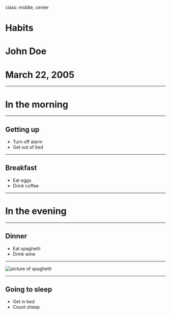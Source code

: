 class: middle, center

# Habits

# John Doe

# March 22, 2005

---

# In the morning

---

## Getting up

- Turn off alarm
- Get out of bed

---

## Breakfast

- Eat eggs
- Drink coffee

---

# In the evening

---

## Dinner

- Eat spaghetti
- Drink wine

---

![picture of spaghetti](images/spaghetti.jpg)

---

## Going to sleep

- Get in bed
- Count sheep

